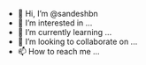 - 👋 Hi, I’m @sandeshbn
- 👀 I’m interested in ...
- 🌱 I’m currently learning ...
- 💞️ I’m looking to collaborate on ...
- 📫 How to reach me ...

<!---
sandeshbn/sandeshbn is a ✨ special ✨ repository because its `README.md` (this file) appears on your GitHub profile.
You can click the Preview link to take a look at your changes.
--->

